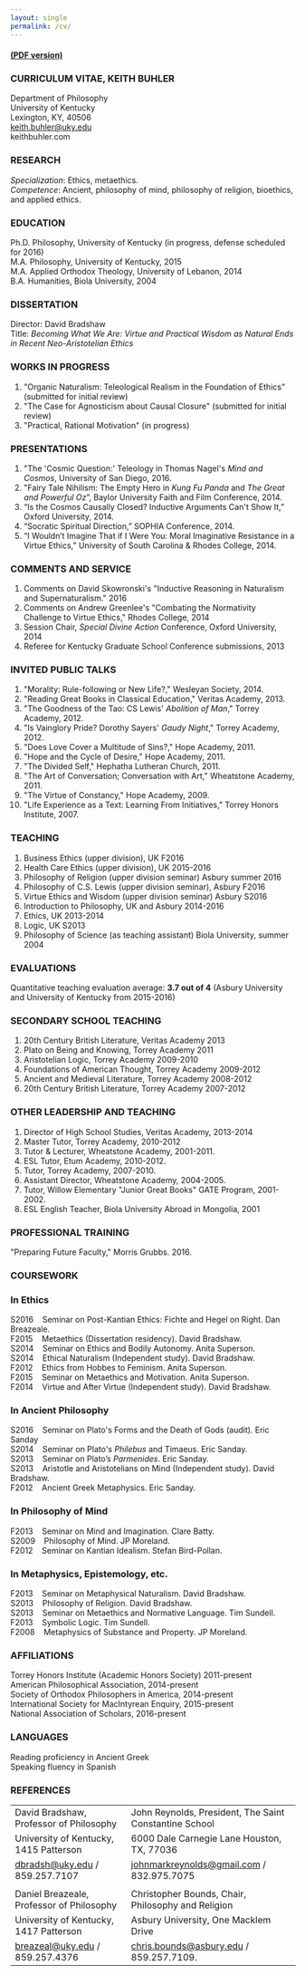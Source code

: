 ```yaml
---
layout: single
permalink: /cv/
--- 
```


#### [(PDF version)](/Buhler-CV.pdf)


### CURRICULUM VITAE, KEITH BUHLER
Department of Philosophy    
University of Kentucky   
Lexington, KY, 40506  
keith.buhler@uky.edu   
keithbuhler.com    


### RESEARCH
*Specialization*: Ethics, metaethics.  
*Competence*:  Ancient, philosophy of mind, philosophy of religion,  bioethics, and applied ethics.          



### EDUCATION

Ph.D. Philosophy, University of Kentucky (in progress, defense scheduled for 2016)    
M.A. Philosophy, University of Kentucky, 2015    
M.A. Applied Orthodox Theology, University of Lebanon, 2014     
B.A. Humanities, Biola University, 2004  

### DISSERTATION

Director: David Bradshaw  
Title: *Becoming What We Are: Virtue and Practical Wisdom as Natural Ends in Recent Neo-Aristotelian Ethics* 




### WORKS IN PROGRESS

1. "Organic Naturalism: Teleological Realism in the Foundation of Ethics" (submitted for initial review)
2. "The Case for Agnosticism about Causal Closure" (submitted for initial review)
4. "Practical, Rational Motivation"  (in progress)


### PRESENTATIONS

1. "The 'Cosmic Question:' Teleology in Thomas Nagel's *Mind and Cosmos*, University of San Diego, 2016.
2. "Fairy Tale Nihilism: The Empty Hero in *Kung Fu Panda* and *The Great and Powerful Oz*”, Baylor University Faith and Film Conference, 2014.
3. “Is the Cosmos Causally Closed? Inductive Arguments Can't Show It,” Oxford University, 2014.
4. “Socratic Spiritual Direction,” SOPHIA Conference, 2014.
5. “I Wouldn’t Imagine That if I Were You: Moral Imaginative Resistance in a Virtue Ethics,” University of South Carolina & Rhodes College, 2014.



### COMMENTS AND SERVICE
1. Comments on David Skowronski's "Inductive Reasoning in Naturalism and Supernaturalism." 2016
2. Comments on Andrew Greenlee's "Combating the Normativity Challenge to Virtue Ethics," Rhodes College, 2014
3. Session Chair, *Special Divine Action* Conference, Oxford University, 2014
4. Referee for Kentucky Graduate School Conference submissions, 2013

### INVITED PUBLIC TALKS
1. "Morality: Rule-following or New Life?," Wesleyan Society, 2014.
2. "Reading Great Books in Classical Education," Veritas Academy, 2013.
3. "The Goodness of the Tao: CS Lewis' *Abolition of Man*," Torrey Academy, 2012.
4. "Is Vainglory Pride? Dorothy Sayers' *Gaudy Night*," Torrey Academy, 2012.
5. "Does Love Cover a Multitude of Sins?," Hope Academy, 2011.
6. "Hope and the Cycle of Desire," Hope Academy, 2011.
7. "The Divided Self," Hephatha Lutheran Church, 2011.
8. "The Art of Conversation; Conversation with Art," Wheatstone Academy, 2011.
9. "The Virtue of Constancy," Hope Academy, 2009.
10. "Life Experience as a Text: Learning From Initiatives," Torrey Honors Institute, 2007.




### TEACHING

1. Business Ethics (upper division), UK F2016
2. Health Care Ethics (upper division), UK 2015-2016
3. Philosophy of Religion (upper division seminar) Asbury summer 2016
2. Philosophy of C.S. Lewis  (upper division seminar), Asbury F2016
4. Virtue Ethics and Wisdom   (upper division seminar)  Asbury S2016
3. Introduction to Philosophy,  UK and Asbury 2014-2016
4. Ethics, UK 2013-2014
5. Logic, UK S2013
6. Philosophy of Science (as teaching assistant) Biola University, summer 2004


### EVALUATIONS

Quantitative teaching evaluation average: **3.7 out of 4** (Asbury University and University of Kentucky from 2015-2016)



### SECONDARY SCHOOL TEACHING

1. 20th Century British Literature, Veritas Academy 2013
2. Plato on Being and Knowing, Torrey Academy 2011
3. Aristotelian Logic, Torrey Academy 2009-2010
4. Foundations of American Thought, Torrey Academy 2009-2012
5. Ancient and Medieval Literature, Torrey Academy 2008-2012
6. 20th Century British Literature, Torrey Academy 2007-2012


### OTHER LEADERSHIP AND TEACHING
1. Director of High School Studies, Veritas Academy, 2013-2014
2. Master Tutor, Torrey Academy, 2010-2012
3. Tutor & Lecturer, Wheatstone Academy, 2001-2011.
4.  ESL Tutor, Etum Academy, 2010-2012.
5. Tutor, Torrey Academy, 2007-2010.
6. Assistant Director, Wheatstone Academy, 2004-2005.     
7. Tutor, Willow Elementary "Junior Great Books" GATE Program, 2001-2002.
8. ESL English Teacher, Biola University Abroad in Mongolia, 2001    



### PROFESSIONAL TRAINING

"Preparing Future Faculty," Morris Grubbs. 2016.  

### COURSEWORK

### In Ethics

S2016  &nbsp;&nbsp;  Seminar on Post-Kantian Ethics: Fichte and Hegel on Right. Dan Breazeale.  
F2015 &nbsp;&nbsp;  Metaethics (Dissertation residency). David Bradshaw.     
S2014 &nbsp;&nbsp;  Seminar on Ethics and Bodily Autonomy. Anita Superson.  
S2014 &nbsp;&nbsp;  Ethical Naturalism (Independent study). David Bradshaw.      
F2012 &nbsp;&nbsp;  Ethics from Hobbes to Feminism. Anita Superson.   
F2015 &nbsp;&nbsp;  Seminar on Metaethics and Motivation. Anita Superson.  
F2014 &nbsp;&nbsp;  Virtue and After Virtue (Independent study). David Bradshaw.     

### In Ancient Philosophy
S2016 &nbsp;&nbsp;  Seminar on Plato's Forms and the Death of Gods (audit). Eric Sanday  
S2014 &nbsp;&nbsp;  Seminar on Plato's *Philebus* and Timaeus. Eric Sanday.    
S2013 &nbsp;&nbsp;  Seminar on Plato’s *Parmenides*. Eric Sanday.  
S2013 &nbsp;&nbsp;  Aristotle and Aristotelians on Mind (Independent study). David Bradshaw.  
F2012 &nbsp;&nbsp;  Ancient Greek Metaphysics. Eric Sanday.     

### In Philosophy of Mind 
F2013 &nbsp;&nbsp;  Seminar on Mind and Imagination. Clare Batty.   
S2009 &nbsp;&nbsp;  Philosophy of Mind. JP Moreland.  
F2012 &nbsp;&nbsp;  Seminar on Kantian Idealism. Stefan Bird-Pollan.    

### In Metaphysics, Epistemology, etc.
F2013 &nbsp;&nbsp;  Seminar on Metaphysical Naturalism. David Bradshaw.   
S2013 &nbsp;&nbsp;  Philosophy of Religion. David Bradshaw.    
S2013 &nbsp;&nbsp;  Seminar on Metaethics and Normative Language. Tim Sundell.    
F2013 &nbsp;&nbsp;  Symbolic Logic. Tim Sundell.    
F2008 &nbsp;&nbsp;  Metaphysics of Substance and Property. JP Moreland.   




### AFFILIATIONS
Torrey Honors Institute (Academic Honors Society) 2011-present    
American Philosophical Association, 2014-present      
Society of Orthodox Philosophers in America, 2014-present       
International Society for MacIntyrean Enquiry, 2015-present      
National Association of Scholars, 2016-present   



### LANGUAGES
Reading proficiency in Ancient Greek  
Speaking fluency in Spanish  


### REFERENCES


|                                                            |                                                                   |
|-------------------------------------------------------------|--------------------------------------------------------------------|
| David Bradshaw, Professor of Philosophy                     | John Reynolds, President, The Saint Constantine School                             |
| University of Kentucky, 1415 Patterson                 | 6000 Dale Carnegie Lane Houston, TX, 77036                       |
| [dbradsh@uky.edu](emailto:dbradsh@uky.edu) / 859.257.7107   | [johnmarkreynolds@gmail.com](emailto:johnmarkreynolds@gmail.com) / 832.975.7075        |
|                                                             |                                                                    |
| Daniel Breazeale, Professor of Philosophy                    | Christopher Bounds, Chair, Philosophy and Religion                      |
| University of Kentucky, 1417 Patterson          | Asbury University, One Macklem Drive                 |
| [breazeal@uky.edu](emailto:breazeal@uky.edu) / 859.257.4376 | [chris.bounds@asbury.edu](emailto:chris.bounds@asbury.edu) / 859.257.7109. |


